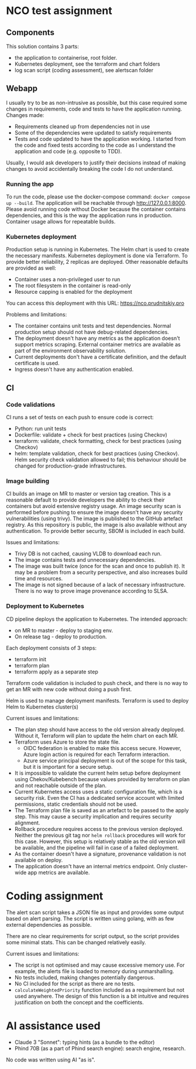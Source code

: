 # NCO test assignment
## Components
This solution contains 3 parts:
- the application to containerise, root folder.
- Kubernetes deployment, see the terraform and chart folders
- log scan script (coding assessment), see alertscan folder

## Webapp
I usually try to be as non-intrusive as possible, but this case required some changes in requirements, code and tests to have the application running.
Changes made:
- Requirements cleaned up from dependencies not in use
- Some of the dependencies were updated to satisfy requirements
- Tests and code updated to have the application working. I started from the code and fixed tests according to the code as I understand the application and code (e.g. opposite to TDD).

Usually, I would ask developers to justify their decisions instead of making changes to avoid accidentally breaking the code I do not understand.

### Running the app
To run the code, please use the docker-compose command: `docker compose up --build`. The application will be reachable through http://127.0.0.1:8000.
Please avoid running code without Docker because the container contains dependencies, and this is the way the application runs in production. Container usage allows for repeatable builds.

### Kubernetes deployment
Production setup is running in Kubernetes. The Helm chart is used to create the necessary manifests. Kubernetes deployment is done via Terraform. To provide better reliability, 2 replicas are deployed. Other reasonable defaults are provided as well:
- Container uses a non-privileged user to run
- The root filesystem in the container is read-only
- Resource capping is enabled for the deployment

You can access this deployment with this URL: https://nco.prudnitskiy.pro

Problems and limitations:
- The container contains unit tests and test dependencies. Normal production setup should not have debug-related dependencies.
- The deployment doesn't have any metrics as the application doesn't support metrics scraping. External container metrics are available as part of the environment observability solution.
- Current deployments don't have a certificate definition, and the default certificate is used.
- Ingress doesn't have any authentication enabled.

## CI
### Code validations
CI runs a set of tests on each push to ensure code is correct:
- Python: run unit tests
- Dockerfile: validate + check for best practices (using Checkov)
- terraform: validate, check formatting, check for best practices (using Checkov)
- helm: template validation, check for best practices (using Checkov). Helm security check validation allowed to fail; this behaviour should be changed for production-grade infrastructures.

### Image building
CI builds an image on MR to master or version tag creation. This is a reasonable default to provide developers the ability to check their containers but avoid extensive registry usage.
An image security scan is performed before pushing to ensure the image doesn't have any security vulnerabilities (using trivy). The image is published to the GitHub artefact registry. As this repository is public, the image is also available without any authentication. To provide better security, SBOM is included in each build.

Issues and limitations:
- Trivy DB is not cached, causing VLDB to download each run.
- The image contains tests and unnecessary dependencies.
- The image was built twice (once for the scan and once to publish it). It may be a problem from a security perspective, and also increases build time and resources.
- The image is not signed because of a lack of necessary infrastructure. There is no way to prove image provenance according to SLSA.

### Deployment to Kubernetes
CD pipeline deploys the application to Kubernetes. The intended approach:
- on MR to master - deploy to staging env.
- On release tag - deploy to production.

Each deployment consists of 3 steps:
- terraform init
- terraform plan
- terraform apply as a separate step

Terraform code validation is included to push check, and there is no way to get an MR with new code without doing a push first.

Helm is used to manage deployment manifests. Terraform is used to deploy Helm to Kubernetes cluster(s)

Current issues and limitations:
- The plan step should have access to the old version already deployed. Without it, Terraform will plan to update the helm chart on each MR.
- Terraform uses Azure to store the state file.
  - OIDC federation is enabled to make this access secure. However, Azure login action is required for each Terraform interaction.
  - Azure service principal deployment is out of the scope for this task, but it is important for a secure setup.
- It is impossible to validate the current helm setup before deployment using Chekov/Kubebench because values provided by terraform on plan and not reachable outside of the plan.
- Current Kubernetes access uses a static configuration file, which is a security risk. Even the CI has a dedicated service account with limited permissions, static credentials should not be used.
- The Terraform plan file is saved as an artefact to be passed to the apply step. This may cause a security implication and requires security alignment.
- Rollback procedure requires access to the previous version deployed. Neither the previous git tag nor `helm rollback` procedures will work for this case. However, this setup is relatively stable as the old version will be available, and the pipeline will fail in case of a failed deployment.
- As the container doesn't have a signature, provenance validation is not available on deploy.
- The application doesn't have an internal metrics endpoint. Only cluster-wide app metrics are available.

# Coding assignment

The alert scan script takes a JSON file as input and provides some output based on alert parsing. The script is written using golang, with as few external dependencies as possible.

There are no clear requirements for script output, so the script provides some minimal stats. This can be changed relatively easily.

Current issues and limitations:
- The script is not optimised and may cause excessive memory use. For example, the alerts file is loaded to memory during unmarshalling.
- No tests included, making changes potentially dangerous.
- No CI included for the script as there are no tests.
- `calculateWeightedPriority` function included as a requirement but not used anywhere. The design of this function is a bit intuitive and requires justification on both the concept and the coefficients.

# AI assistance used
- Claude 3 "Sonnet": typing hints (as a bundle to the editor)
- Phind 70B (as a part of Phind search engine): search engine, research.

No code was written using AI "as is".
